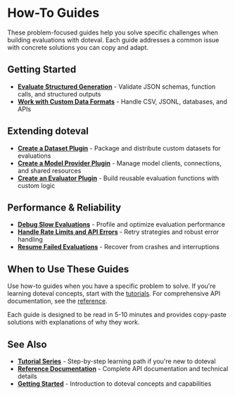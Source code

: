 # How-To Guides

These problem-focused guides help you solve specific challenges when building evaluations with doteval. Each guide addresses a common issue with concrete solutions you can copy and adapt.

## Getting Started

- **[Evaluate Structured Generation](evaluate-structured-generation.md)** - Validate JSON schemas, function calls, and structured outputs
- **[Work with Custom Data Formats](work-with-custom-data-formats.md)** - Handle CSV, JSONL, databases, and APIs

## Extending doteval

- **[Create a Dataset Plugin](create-dataset-plugin.md)** - Package and distribute custom datasets for evaluations
- **[Create a Model Provider Plugin](create-model-provider-plugin.md)** - Manage model clients, connections, and shared resources
- **[Create an Evaluator Plugin](create-evaluator-plugin.md)** - Build reusable evaluation functions with custom logic

## Performance & Reliability

- **[Debug Slow Evaluations](debug-slow-evaluations.md)** - Profile and optimize evaluation performance
- **[Handle Rate Limits and API Errors](handle-rate-limits-and-api-errors.md)** - Retry strategies and robust error handling
- **[Resume Failed Evaluations](resume-failed-evaluations.md)** - Recover from crashes and interruptions

## When to Use These Guides

Use how-to guides when you have a specific problem to solve. If you're learning doteval concepts, start with the [tutorials](../tutorials/01-your-first-evaluation.md). For comprehensive API documentation, see the [reference](../reference/index.md).

Each guide is designed to be read in 5-10 minutes and provides copy-paste solutions with explanations of why they work.

## See Also

- **[Tutorial Series](../tutorials/01-your-first-evaluation.md)** - Step-by-step learning path if you're new to doteval
- **[Reference Documentation](../reference/index.md)** - Complete API documentation and technical details
- **[Getting Started](../welcome.md)** - Introduction to doteval concepts and capabilities
